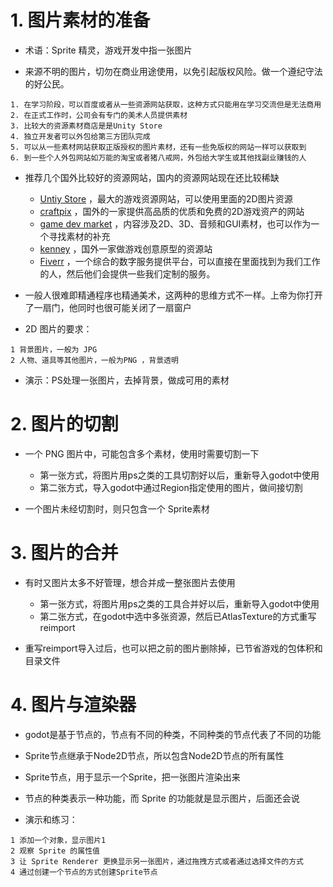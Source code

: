 # 1. 图片素材的准备

- 术语：Sprite 精灵，游戏开发中指一张图片

- 来源不明的图片，切勿在商业用途使用，以免引起版权风险。做一个遵纪守法的好公民。

```
1. 在学习阶段，可以百度或者从一些资源网站获取，这种方式只能用在学习交流但是无法商用
2. 在正式工作时，公司会有专门的美术人员提供素材
3. 比较大的资源素材商店是是Unity Store
4. 独立开发者可以外包给第三方团队完成
5. 可以从一些素材网站获取正版授权的图片素材，还有一些免版权的网站一样可以获取到
6. 到一些个人外包网站如万能的淘宝或者猪八戒网，外包给大学生或其他找副业赚钱的人
```

- 推荐几个国外比较好的资源网站，国内的资源网站现在还比较稀缺
    - [Untiy Store](https://assetstore.unity.com/) ，最大的游戏资源网站，可以使用里面的2D图片资源
    - [craftpix](https://craftpix.net/) ，国外的一家提供高品质的优质和免费的2D游戏资产的网站
    - [game dev market](https://www.gamedevmarket.net/) ，内容涉及2D、3D、音频和GUI素材，也可以作为一个寻找素材的补充
    - [kenney](https://kenney.nl/) ，国外一家做游戏创意原型的资源站
    - [Fiverr](https://www.fiverr.com/) ，一个综合的数字服务提供平台，可以直接在里面找到为我们工作的人，然后他们会提供一些我们定制的服务。


- 一般人很难即精通程序也精通美术，这两种的思维方式不一样。上帝为你打开了一扇门，他同时也很可能关闭了一扇窗户

- 2D 图片的要求：

```
1 背景图片，一般为 JPG
2 人物、道具等其他图片，一般为PNG ，背景透明
```

- 演示：PS处理一张图片，去掉背景，做成可用的素材

# 2. 图片的切割

- 一个 PNG 图片中，可能包含多个素材，使用时需要切割一下
    - 第一张方式，将图片用ps之类的工具切割好以后，重新导入godot中使用
    - 第二张方式，导入godot中通过Region指定使用的图片，做间接切割

- 一个图片未经切割时，则只包含一个 Sprite素材

# 3. 图片的合并

- 有时又图片太多不好管理，想合并成一整张图片去使用
    - 第一张方式，将图片用ps之类的工具合并好以后，重新导入godot中使用
    - 第二张方式，在godot中选中多张资源，然后已AtlasTexture的方式重写reimport

- 重写reimport导入过后，也可以把之前的图片删除掉，已节省游戏的包体积和目录文件

# 4. 图片与渲染器

- godot是基于节点的，节点有不同的种类，不同种类的节点代表了不同的功能
- Sprite节点继承于Node2D节点，所以包含Node2D节点的所有属性
- Sprite节点，用于显示一个Sprite，把一张图片渲染出来
- 节点的种类表示一种功能，而 Sprite 的功能就是显示图片，后面还会说

- 演示和练习：

```
1 添加一个对象，显示图片1
2 观察 Sprite 的属性值
3 让 Sprite Renderer 更换显示另一张图片，通过拖拽方式或者通过选择文件的方式
4 通过创建一个节点的方式创建Sprite节点
```
